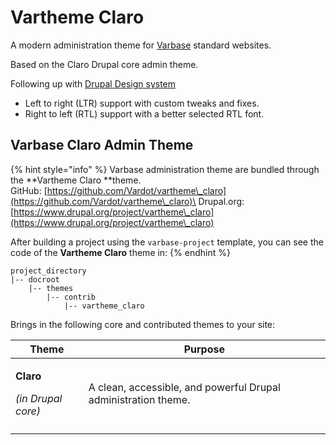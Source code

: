 # Vartheme Claro

A modern administration theme for [Varbase](https://www.drupal.org/project/varbase) standard websites.

Based on the Claro Drupal core admin theme.

Following up with [Drupal Design system](https://www.figma.com/file/OqWgzAluHtsOd5uwm1lubFeH/Drupal-Design-system)

* Left to right (LTR) support with custom tweaks and fixes.
* Right to left (RTL) support with a better selected RTL font.

## Varbase Claro Admin Theme

{% hint style="info" %}
Varbase administration theme are bundled through the **Vartheme Claro **theme.\
GitHub: [https://github.com/Vardot/vartheme\_claro](https://github.com/Vardot/vartheme\_claro)\
Drupal.org: [https://www.drupal.org/project/vartheme\_claro](https://www.drupal.org/project/vartheme\_claro)

After building a project using the `varbase-project` template, you can see the code of the **Vartheme Claro** theme in:
{% endhint %}

```
project_directory
|-- docroot
    |-- themes
        |-- contrib
            |-- vartheme_claro
```

Brings in the following core and contributed themes to your site:

| Theme                                                         | Purpose                                                        |
| ------------------------------------------------------------- | -------------------------------------------------------------- |
| <p><strong>Claro</strong></p><p><em>(in Drupal core)</em></p> | A clean, accessible, and powerful Drupal administration theme. |
|                                                               |                                                                |
